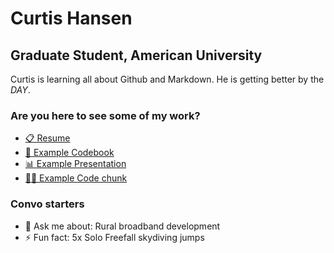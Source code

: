 # Curtis Hansen
## Graduate Student, American University
Curtis is learning all about Github and Markdown. He is getting better by the *DAY*.  

### Are you here to see some of my work?

- [📋 Resume](https://github.com/curtisnedhansen/Resume)
- [📖 Example Codebook](https://github.com/curtisnedhansen/ExampleCodebook)
- [📊 Example Presentation](https://github.com/curtisnedhansen/ExamplePresentation)
- [👨‍💻 Example Code chunk](https://github.com/curtisnedhansen/ExampleCode)


### Convo starters

- 💬 Ask me about: Rural broadband development
- ⚡ Fun fact: 5x Solo Freefall skydiving jumps
